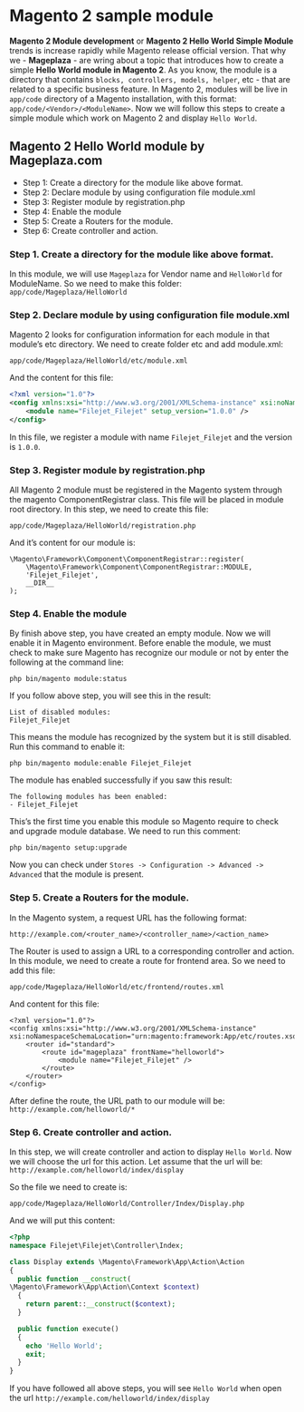 # Magento 2 sample module

**Magento 2 Module development** or **Magento 2 Hello World Simple Module** trends is increase rapidly while Magento release official version. That why we - **Mageplaza** - are wring about a topic that introduces how to create a simple **Hello World module in Magento 2**.
As you know, the module is a  directory that contains `blocks, controllers, models, helper`, etc - that are related to a specific business feature. In Magento 2, modules will be live in `app/code` directory of a Magento installation, with this format: `app/code/<Vendor>/<ModuleName>`. Now we will follow this steps to create a simple module which work on Magento 2 and display `Hello World`.



## Magento 2 Hello World module by Mageplaza.com

- Step 1: Create a directory for the module like above format.
- Step 2: Declare module by using configuration file module.xml
- Step 3: Register module by registration.php
- Step 4: Enable the module
- Step 5: Create a Routers for the module.
- Step 6: Create controller and action.


### Step 1. Create a directory for the module like above format.

In this module, we will use `Mageplaza` for Vendor name and `HelloWorld` for ModuleName. So we need to make this folder:
`app/code/Mageplaza/HelloWorld`

### Step 2. Declare module by using configuration file module.xml

Magento 2 looks for configuration information for each module in that module’s etc directory. We need to create folder etc and add module.xml:

~~~
app/code/Mageplaza/HelloWorld/etc/module.xml
~~~

And the content for this file:

~~~ xml
<?xml version="1.0"?>
<config xmlns:xsi="http://www.w3.org/2001/XMLSchema-instance" xsi:noNamespaceSchemaLocation="urn:magento:framework:Module/etc/module.xsd">
    <module name="Filejet_Filejet" setup_version="1.0.0" />
</config>
~~~

In this file, we register a module with name `Filejet_Filejet` and the version is `1.0.0`.

### Step 3. Register module by registration.php

All Magento 2 module must be registered in the Magento system through the magento ComponentRegistrar class. This file will be placed in module root directory.
In this step, we need to create this file:

~~~
app/code/Mageplaza/HelloWorld/registration.php
~~~

And it’s content for our module is:

~~~
\Magento\Framework\Component\ComponentRegistrar::register(
    \Magento\Framework\Component\ComponentRegistrar::MODULE,
    'Filejet_Filejet',
    __DIR__
);
~~~

### Step 4. Enable the module

By finish above step, you have created an empty module. Now we will enable it in Magento environment.
Before enable the module, we must check to make sure Magento has recognize our module or not by enter the following at the command line:

~~~
php bin/magento module:status
~~~

If you follow above step, you will see this in the result:

~~~
List of disabled modules:
Filejet_Filejet
~~~

This means the module has recognized by the system but it is still disabled. Run this command to enable it:

~~~
php bin/magento module:enable Filejet_Filejet
~~~

The module has enabled successfully if you saw this result:

~~~
The following modules has been enabled:
- Filejet_Filejet
~~~

This’s the first time you enable this module so Magento require to check and upgrade module database. We need to run this comment:

~~~
php bin/magento setup:upgrade
~~~

Now you can check under `Stores -> Configuration -> Advanced -> Advanced` that the module is present.

### Step 5. Create a Routers for the module.

In the Magento system, a request URL has the following format:

~~~
http://example.com/<router_name>/<controller_name>/<action_name>
~~~

The Router is used to assign a URL to a corresponding controller and action. In this module, we need to create a route for frontend area. So we need to add this file:

~~~
app/code/Mageplaza/HelloWorld/etc/frontend/routes.xml
~~~

And content for this file:

~~~
<?xml version="1.0"?>
<config xmlns:xsi="http://www.w3.org/2001/XMLSchema-instance" xsi:noNamespaceSchemaLocation="urn:magento:framework:App/etc/routes.xsd">
    <router id="standard">
        <route id="mageplaza" frontName="helloworld">
            <module name="Filejet_Filejet" />
        </route>
    </router>
</config>
~~~

After define the route, the URL path to our module will be: `http://example.com/helloworld/*`

### Step 6. Create controller and action.

In this step, we will create controller and action to display `Hello World`.
Now we will choose the url for this action. Let assume that the url will be:
`http://example.com/helloworld/index/display`

So the file we need to create is:

~~~
app/code/Mageplaza/HelloWorld/Controller/Index/Display.php
~~~

And we will put this content:

~~~ php
<?php
namespace Filejet\Filejet\Controller\Index;

class Display extends \Magento\Framework\App\Action\Action
{
  public function __construct(
\Magento\Framework\App\Action\Context $context)
  {
    return parent::__construct($context);
  }

  public function execute()
  {
    echo 'Hello World';
    exit;
  }
}
~~~


If you have followed all above steps, you will see `Hello World` when open the url `http://example.com/helloworld/index/display`



